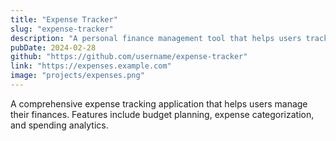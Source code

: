 ```yaml
---
title: "Expense Tracker"
slug: "expense-tracker"
description: "A personal finance management tool that helps users track expenses, create budgets, and analyze spending patterns."
pubDate: 2024-02-28
github: "https://github.com/username/expense-tracker"
link: "https://expenses.example.com"
image: "projects/expenses.png"
---
```


A comprehensive expense tracking application that helps users manage their finances. Features include budget planning, expense categorization, and spending analytics.
